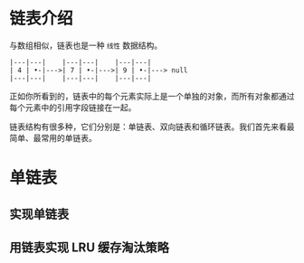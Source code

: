# 链表介绍
与数组相似，链表也是一种 `线性` 数据结构。

```
|---|---|    |---|---|    |---|---|
| 4 | •-|--->| 7 | •-|--->| 9 | •-|---> null        
|---|---|    |---|---|    |---|---| 
```

正如你所看到的，链表中的每个元素实际上是一个单独的对象，而所有对象都通过每个元素中的引用字段链接在一起。

链表结构有很多种，它们分别是：单链表、双向链表和循环链表。我们首先来看最简单、最常用的单链表。

# 单链表

## 实现单链表



## 用链表实现 LRU 缓存淘汰策略

